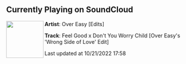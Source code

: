 ## Currently Playing on SoundCloud

[<img align="left" width="100" src="https://i1.sndcdn.com/artworks-ZwBnZjKzsbVyyJAx-SFaU0w-t500x500.jpg">](https://soundcloud.com/overeasyedits/feel-good-x-dont-you-worry-child-over-easys-wrong-side-of-love-edit)

**Artist**: Over Easy [Edits] 

**Track**: Feel Good x Don't You Worry Child [Over Easy's 'Wrong Side of Love' Edit]

Last updated at 10/21/2022 17:58
